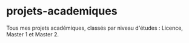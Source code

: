 # projets-academiques
Tous mes projets académiques, classés par niveau d'études : Licence, Master 1 et Master 2.

